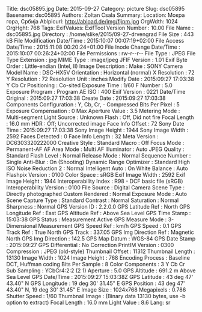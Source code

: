 Title: dsc05895.jpg
Date: 2015-09-27
Category: picture
Slug: dsc05895
Basename: dsc05895
Authors: Zoltan Csala
Summary:
Location: Мокра гора, Србија
Ablpicurl: http://abload.de/img/fijpm.jpg
OrgWdth: 1024
OrgHght: 768
Tags:
ExifValues: ExifTool Version Number : 10.00
            File Name : dsc05895.jpg
            Directory : /home/slike/2015/09-27-drvengrad
            File Size : 443 kB
            File Modification Date/Time : 2015:10:07 00:07:19+02:00
            File Access Date/Time : 2015:11:08 00:20:24+01:00
            File Inode Change Date/Time : 2015:10:07 00:26:24+02:00
            File Permissions : rw-r--r--
            File Type : JPEG
            File Type Extension : jpg
            MIME Type : image/jpeg
            JFIF Version : 1.01
            Exif Byte Order : Little-endian (Intel, II)
            Image Description :
            Make : SONY
            Camera Model Name : DSC-HX5V
            Orientation : Horizontal (normal)
            X Resolution : 72
            Y Resolution : 72
            Resolution Unit : inches
            Modify Date : 2015:09:27 17:03:38
            Y Cb Cr Positioning : Co-sited
            Exposure Time : 1/60
            F Number : 5.0
            Exposure Program : Program AE
            ISO : 400
            Exif Version : 0221
            Date/Time Original : 2015:09:27 17:03:38
            Create Date : 2015:09:27 17:03:38
            Components Configuration : Y, Cb, Cr, -
            Compressed Bits Per Pixel : 5
            Exposure Compensation : 0
            Max Aperture Value : 3.5
            Metering Mode : Multi-segment
            Light Source : Unknown
            Flash : Off, Did not fire
            Focal Length : 16.0 mm
            HDR : Off; Uncorrected image
            Face Info Offset : 72
            Sony Date Time : 2015:09:27 17:03:38
            Sony Image Height : 1944
            Sony Image Width : 2592
            Faces Detected : 0
            Face Info Length : 32
            Meta Version : DC6303320222000
            Creative Style : Standard
            Macro : Off
            Focus Mode : Permanent-AF
            AF Area Mode : Multi
            AF Illuminator : Auto
            JPEG Quality : Standard
            Flash Level : Normal
            Release Mode : Normal
            Sequence Number : Single
            Anti-Blur : On (Shooting)
            Dynamic Range Optimizer : Standard
            High ISO Noise Reduction 2 : Normal
            Intelligent Auto : On
            White Balance : Auto
            Flashpix Version : 0100
            Color Space : sRGB
            Exif Image Width : 2592
            Exif Image Height : 1944
            Interoperability Index : R98 - DCF basic file (sRGB)
            Interoperability Version : 0100
            File Source : Digital Camera
            Scene Type : Directly photographed
            Custom Rendered : Normal
            Exposure Mode : Auto
            Scene Capture Type : Standard
            Contrast : Normal
            Saturation : Normal
            Sharpness : Normal
            GPS Version ID : 2.2.0.0
            GPS Latitude Ref : North
            GPS Longitude Ref : East
            GPS Altitude Ref : Above Sea Level
            GPS Time Stamp : 15:03:38
            GPS Status : Measurement Active
            GPS Measure Mode : 3-Dimensional Measurement
            GPS Speed Ref : km/h
            GPS Speed : 0.1
            GPS Track Ref : True North
            GPS Track : 337.05
            GPS Img Direction Ref : Magnetic North
            GPS Img Direction : 142.5
            GPS Map Datum : WGS-84
            GPS Date Stamp : 2015:09:27
            GPS Differential : No Correction
            PrintIM Version : 0300
            Compression : JPEG (old-style)
            Thumbnail Offset : 11312
            Thumbnail Length : 13130
            Image Width : 1024
            Image Height : 768
            Encoding Process : Baseline DCT, Huffman coding
            Bits Per Sample : 8
            Color Components : 3
            Y Cb Cr Sub Sampling : YCbCr4:2:2 (2 1)
            Aperture : 5.0
            GPS Altitude : 691.2 m Above Sea Level
            GPS Date/Time : 2015:09:27 15:03:38Z
            GPS Latitude : 43 deg 47' 43.40" N
            GPS Longitude : 19 deg 30' 31.45" E
            GPS Position : 43 deg 47' 43.40" N, 19 deg 30' 31.45" E
            Image Size : 1024x768
            Megapixels : 0.786
            Shutter Speed : 1/60
            Thumbnail Image : (Binary data 13130 bytes, use -b option to extract)
            Focal Length : 16.0 mm
            Light Value : 8.6
Lang: sr

